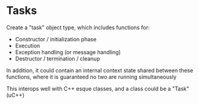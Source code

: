 # Tasks

Create a "task" object type, which includes functions for:
 - Constructor / initialization phase
 - Execution
 - Exception handling (or message handling)
 - Destructor / termination / cleanup

In addition, it could contain an internal context state shared between these
functions, where it is guaranteed no two are running simultaneously

This interops well with C++ esque classes, and a class could be a "Task" (uC++)

